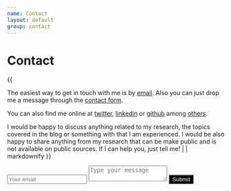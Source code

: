 ```yaml
---
name: Contact
layout: default
group: contact
---
```


<h1 class="page-header text-center"> Contact </h1>

<p class="text-align: justify">{{

The easiest way to get in touch with me is by [email]('mailto:sanchezmartinezmelchor@gmail.com). Also you can just drop me a message through the [contact form](#contact-form).


You can also find me online at [twitter](http://twitter.com/melsanm), [linkedin](http://https://www.linkedin.com/in/melchorsanchezmartinez/) or [github](http://github.com/MelchorSanchez) among [others](/bio).


I would be happy to discuss anything related to my research, the topics covered in the blog or something with that I am experienced. I would be also happy to share anything from my research that can be make public and is not available on public sources.  If I can help you, just tell me! | | markdownify }}
</p>

<form action="https://formspree.io/f/xqkwagda" method="POST" id="contact-form">
 <input type="hidden" name="_subject" value="Contact request from personal website" />
 <input type="email" name="_replyto" placeholder="Your email" required>
 <textarea name="message" placeholder="Type your message" required></textarea>
 <button type="submit" style="background-color:black;color:white">Submit</button>
</form>